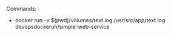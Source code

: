 Commands:

- docker run -v $(pwd)/volumes/text.log:/usr/src/app/text.log devopsdockeruh/simple-web-service

